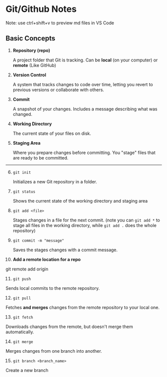 # Git/Github Notes

Note: use ctrl+shift+v to preview md files in VS Code

## Basic Concepts

1. **Repository (repo)**

   A project folder that Git is tracking. Can be **local** (on your computer) or **remote** (Like GitHub)

2. **Version Control**

   A system that tracks changes to code over time, letting you revert to previous versions or collaborate with others.

3. **Commit**

   A snapshot of your changes. Includes a message describing what was changed.

4. **Working Directory**

   The current state of your files on disk.

5. **Staging Area**

   Where you prepare changes before committing. You "stage" files that are ready to be committed.

---

6. `git init`

   Initializes a new Git repository in a folder.

7. `git status`

   Shows the current state of the working directory and staging area

8. `git add <file>`

   Stages changes in a file for the next commit. (note you can `git add *` to stage all files in the working directory, while `git add .` does the whole repository)

9. `git commit -m "message"`

   Saves the stages changes with a commit message.

10. **Add a remote location for a repo**

git remote add origin <link to repo>

11. `git push`

Sends local commits to the remote repository.

12. `git pull`

Fetches **and merges** changes from the remote repository to your local one.

13. `git fetch`

Downloads changes from the remote, but doesn't merge them automatically.

14. `git merge`

Merges changes from one branch into another.

15. `git branch <branch_name>`

Create a new branch
